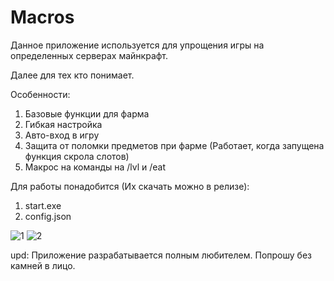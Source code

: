 # Macros
Данное приложение используется для упрощения игры на определенных серверах майнкрафт.

Далее для тех кто понимает.

Особенности:
1) Базовые функции для фарма
2) Гибкая настройка
3) Авто-вход в игру
4) Защита от поломки предметов при фарме (Работает, когда запущена функция скрола слотов)
5) Макрос на команды на /lvl и /eat

Для работы понадобится (Их скачать можно в релизе):
1) start.exe
2) config.json

![1](https://github.com/yatoreno/Macros/assets/85769618/40684c77-54cd-4e68-98e7-38d95f1e4a9d)
![2](https://github.com/yatoreno/Macros/assets/85769618/1c297afd-554e-42e3-baa6-5c36a081d3fd)

upd: Приложение разрабатывается полным любителем. Попрошу без камней в лицо.

